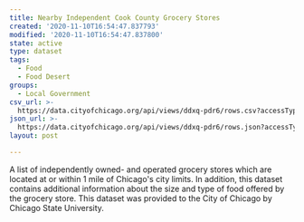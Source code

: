```yaml
---
title: Nearby Independent Cook County Grocery Stores
created: '2020-11-10T16:54:47.837793'
modified: '2020-11-10T16:54:47.837800'
state: active
type: dataset
tags:
  - Food
  - Food Desert
groups:
  - Local Government
csv_url: >-
  https://data.cityofchicago.org/api/views/ddxq-pdr6/rows.csv?accessType=DOWNLOAD
json_url: >-
  https://data.cityofchicago.org/api/views/ddxq-pdr6/rows.json?accessType=DOWNLOAD
layout: post

---
```

A list of independently owned- and operated grocery stores which are located at or within 1 mile of Chicago's city limits. In addition, this dataset contains additional information about the size and type of food offered by the grocery store. This dataset was provided to the City of Chicago by Chicago State University.
